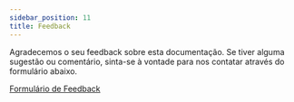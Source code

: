 ```yaml
---
sidebar_position: 11
title: Feedback
---
```



Agradecemos o seu feedback sobre esta documentação. Se tiver alguma sugestão ou comentário, sinta-se à vontade para nos contatar através do formulário abaixo.

[Formulário de Feedback](https://forms.gle/PffFimdjU15Hte8N7)